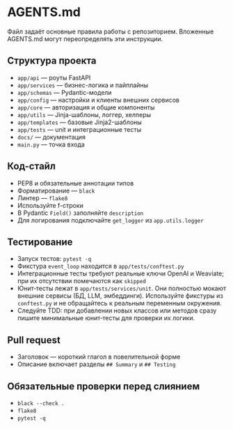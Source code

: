 # AGENTS.md

Файл задаёт основные правила работы с репозиторием. Вложенные AGENTS.md могут переопределять эти инструкции.

## Структура проекта
- `app/api` — роуты FastAPI
- `app/services` — бизнес-логика и пайплайны
- `app/schemas` — Pydantic-модели
- `app/config` — настройки и клиенты внешних сервисов
- `app/core` — авторизация и общие компоненты
- `app/utils` — Jinja-шаблоны, логгер, хелперы
- `app/templates` — базовые Jinja2-шаблоны
- `app/tests` — unit и интеграционные тесты
- `docs/` — документация
- `main.py` — точка входа

## Код-стайл
- PEP8 и обязательные аннотации типов
- Форматирование — `black`
- Линтер — `flake8`
- Используйте f-строки
- В Pydantic `Field()` заполняйте `description`
- Для логирования подключайте `get_logger` из `app.utils.logger`

## Тестирование
- Запуск тестов: `pytest -q`
- Фикстура `event_loop` находится в `app/tests/conftest.py`
- Интеграционные тесты требуют реальные ключи OpenAI и Weaviate; при их отсутствии помечаются как `skipped`
- Юнит‑тесты лежат в `app/tests/services/unit`. Они полностью мокают внешние сервисы (БД, LLM, эмбеддинги). Используйте фикстуры из `conftest.py` и не обращайтесь к реальным переменным окружения.
- Следуйте TDD: при добавлении новых классов или методов сразу пишите минимальные юнит‑тесты для проверки их логики.

## Pull request
- Заголовок — короткий глагол в повелительной форме
- Описание включает разделы `## Summary` и `## Testing`

## Обязательные проверки перед слиянием
- `black --check .`
- `flake8`
- `pytest -q`

